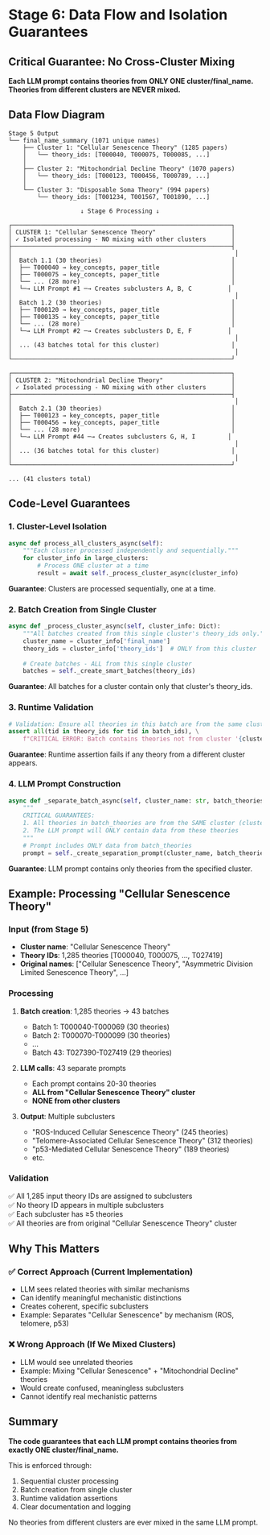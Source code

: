 # Stage 6: Data Flow and Isolation Guarantees

## Critical Guarantee: No Cross-Cluster Mixing

**Each LLM prompt contains theories from ONLY ONE cluster/final_name. Theories from different clusters are NEVER mixed.**

## Data Flow Diagram

```
Stage 5 Output
└── final_name_summary (1071 unique names)
    ├── Cluster 1: "Cellular Senescence Theory" (1285 papers)
    │   └── theory_ids: [T000040, T000075, T000085, ...]
    │
    ├── Cluster 2: "Mitochondrial Decline Theory" (1070 papers)
    │   └── theory_ids: [T000123, T000456, T000789, ...]
    │
    └── Cluster 3: "Disposable Soma Theory" (994 papers)
        └── theory_ids: [T001234, T001567, T001890, ...]

                    ↓ Stage 6 Processing ↓

┌─────────────────────────────────────────────────────────────┐
│ CLUSTER 1: "Cellular Senescence Theory"                     │
│ ✓ Isolated processing - NO mixing with other clusters       │
├─────────────────────────────────────────────────────────────┤
│                                                              │
│  Batch 1.1 (30 theories)                                    │
│  ├── T000040 → key_concepts, paper_title                    │
│  ├── T000075 → key_concepts, paper_title                    │
│  └── ... (28 more)                                          │
│  └─→ LLM Prompt #1 ─→ Creates subclusters A, B, C          │
│                                                              │
│  Batch 1.2 (30 theories)                                    │
│  ├── T000120 → key_concepts, paper_title                    │
│  ├── T000135 → key_concepts, paper_title                    │
│  └── ... (28 more)                                          │
│  └─→ LLM Prompt #2 ─→ Creates subclusters D, E, F          │
│                                                              │
│  ... (43 batches total for this cluster)                    │
│                                                              │
└─────────────────────────────────────────────────────────────┘

┌─────────────────────────────────────────────────────────────┐
│ CLUSTER 2: "Mitochondrial Decline Theory"                   │
│ ✓ Isolated processing - NO mixing with other clusters       │
├─────────────────────────────────────────────────────────────┤
│                                                              │
│  Batch 2.1 (30 theories)                                    │
│  ├── T000123 → key_concepts, paper_title                    │
│  ├── T000456 → key_concepts, paper_title                    │
│  └── ... (28 more)                                          │
│  └─→ LLM Prompt #44 ─→ Creates subclusters G, H, I         │
│                                                              │
│  ... (36 batches total for this cluster)                    │
│                                                              │
└─────────────────────────────────────────────────────────────┘

... (41 clusters total)
```

## Code-Level Guarantees

### 1. Cluster-Level Isolation

```python
async def process_all_clusters_async(self):
    """Each cluster processed independently and sequentially."""
    for cluster_info in large_clusters:
        # Process ONE cluster at a time
        result = await self._process_cluster_async(cluster_info)
```

**Guarantee**: Clusters are processed sequentially, one at a time.

### 2. Batch Creation from Single Cluster

```python
async def _process_cluster_async(self, cluster_info: Dict):
    """All batches created from this single cluster's theory_ids only."""
    cluster_name = cluster_info['final_name']
    theory_ids = cluster_info['theory_ids']  # ONLY from this cluster
    
    # Create batches - ALL from this single cluster
    batches = self._create_smart_batches(theory_ids)
```

**Guarantee**: All batches for a cluster contain only that cluster's theory_ids.

### 3. Runtime Validation

```python
# Validation: Ensure all theories in this batch are from the same cluster
assert all(tid in theory_ids for tid in batch_ids), \
    f"CRITICAL ERROR: Batch contains theories not from cluster '{cluster_name}'"
```

**Guarantee**: Runtime assertion fails if any theory from a different cluster appears.

### 4. LLM Prompt Construction

```python
async def _separate_batch_async(self, cluster_name: str, batch_theories: List[Dict], ...):
    """
    CRITICAL GUARANTEES:
    1. All theories in batch_theories are from the SAME cluster (cluster_name)
    2. The LLM prompt will ONLY contain data from these theories
    """
    # Prompt includes ONLY data from batch_theories
    prompt = self._create_separation_prompt(cluster_name, batch_theories, batch_info)
```

**Guarantee**: LLM prompt contains only theories from the specified cluster.

## Example: Processing "Cellular Senescence Theory"

### Input (from Stage 5)
- **Cluster name**: "Cellular Senescence Theory"
- **Theory IDs**: 1,285 theories [T000040, T000075, ..., T027419]
- **Original names**: ["Cellular Senescence Theory", "Asymmetric Division Limited Senescence Theory", ...]

### Processing
1. **Batch creation**: 1,285 theories → 43 batches
   - Batch 1: T000040-T000069 (30 theories)
   - Batch 2: T000070-T000099 (30 theories)
   - ...
   - Batch 43: T027390-T027419 (29 theories)

2. **LLM calls**: 43 separate prompts
   - Each prompt contains 20-30 theories
   - **ALL from "Cellular Senescence Theory" cluster**
   - **NONE from other clusters**

3. **Output**: Multiple subclusters
   - "ROS-Induced Cellular Senescence Theory" (245 theories)
   - "Telomere-Associated Cellular Senescence Theory" (312 theories)
   - "p53-Mediated Cellular Senescence Theory" (189 theories)
   - etc.

### Validation
✅ All 1,285 input theory IDs are assigned to subclusters  
✅ No theory ID appears in multiple subclusters  
✅ Each subcluster has ≥5 theories  
✅ All theories are from original "Cellular Senescence Theory" cluster

## Why This Matters

### ✅ Correct Approach (Current Implementation)
- LLM sees related theories with similar mechanisms
- Can identify meaningful mechanistic distinctions
- Creates coherent, specific subclusters
- Example: Separates "Cellular Senescence" by mechanism (ROS, telomere, p53)

### ❌ Wrong Approach (If We Mixed Clusters)
- LLM would see unrelated theories
- Example: Mixing "Cellular Senescence" + "Mitochondrial Decline" theories
- Would create confused, meaningless subclusters
- Cannot identify real mechanistic patterns

## Summary

**The code guarantees that each LLM prompt contains theories from exactly ONE cluster/final_name.**

This is enforced through:
1. Sequential cluster processing
2. Batch creation from single cluster
3. Runtime validation assertions
4. Clear documentation and logging

No theories from different clusters are ever mixed in the same LLM prompt.
